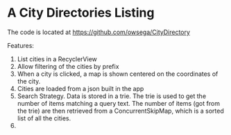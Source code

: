 # A City Directories Listing

The code is located at https://github.com/owsega/CityDirectory

Features:
1. List cities in a RecyclerView
2. Allow filtering of the cities by prefix
3. When a city is clicked, a map is shown centered on the coordinates of the city.
4. Cities are loaded from a json built in the app
5. Search Strategy. Data is stored in a trie. The trie is used to get the number of items matching a query text. The number of items (got from the trie) are then retrieved from a ConcurrentSkipMap, which is a sorted list of all the cities. 
6.